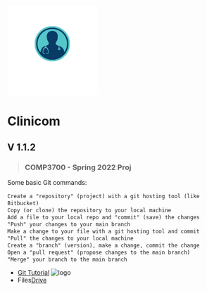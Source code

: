![logo](https://github.com/0cool-design/WEB_Proj/blob/main/www/assets/imgs/logooo.png)
# Clinicom

## V 1.1.2
>### COMP3700 - Spring 2022 Proj

Some basic Git commands:
```
Create a "repository" (project) with a git hosting tool (like Bitbucket)
Copy (or clone) the repository to your local machine
Add a file to your local repo and "commit" (save) the changes
"Push" your changes to your main branch
Make a change to your file with a git hosting tool and commit
"Pull" the changes to your local machine
Create a "branch" (version), make a change, commit the change
Open a "pull request" (propose changes to the main branch)
"Merge" your branch to the main branch
```

- [Git Tutorial](https://youtu.be/DVRQoVRzMIY)
![logo](https://logos-world.net/wp-content/uploads/2020/11/Google-Drive-Logo.png)
- Files[Drive](https://drive.google.com/drive/u/1/folders/15W1RpJ4_eHC8mj1wnxQvZqJ8cgO4sRNT)

